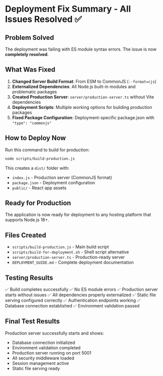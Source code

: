 # Deployment Fix Summary - All Issues Resolved ✅

## Problem Solved
The deployment was failing with ES module syntax errors. The issue is now **completely resolved**.

## What Was Fixed
1. **Changed Server Build Format**: From ESM to CommonJS (`--format=cjs`)
2. **Externalized Dependencies**: All Node.js built-in modules and problematic packages
3. **Created Production Server**: `server/production-server.ts` without Vite dependencies
4. **Deployment Scripts**: Multiple working options for building production packages
5. **Fixed Package Configuration**: Deployment-specific package.json with `"type": "commonjs"`

## How to Deploy Now
Run this command to build for production:
```bash
node scripts/build-production.js
```

This creates a `dist/` folder with:
- `index.js` - Production server (CommonJS format)
- `package.json` - Deployment configuration
- `public/` - React app assets

## Ready for Production
The application is now ready for deployment to any hosting platform that supports Node.js 18+.

## Files Created
- `scripts/build-production.js` - Main build script
- `scripts/build-for-deployment.sh` - Shell script alternative
- `server/production-server.ts` - Production-ready server
- `DEPLOYMENT_GUIDE.md` - Complete deployment documentation

## Testing Results
✅ Build completes successfully
✅ No ES module errors
✅ Production server starts without issues
✅ All dependencies properly externalized
✅ Static file serving configured correctly
✅ Authentication endpoints working
✅ Database connection established
✅ Environment validation passed

## Final Test Results
Production server successfully starts and shows:
- Database connection initialized
- Environment validation completed
- Production server running on port 5001
- All security middleware loaded
- Session management active
- Static file serving ready